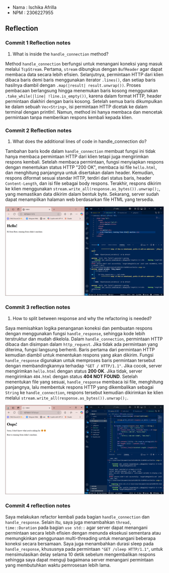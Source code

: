 - Nama : Ischika Afrilla
- NPM : 2306227955

## Reflection
### Commit 1 Reflection notes
1. What is inside the `handle_connection` method?

Method `handle_connection` berfungsi untuk menangani koneksi yang masuk melalui `TcpStream`. Pertama, `stream` dibungkus dengan `BufReader` agar dapat membaca data secara lebih efisien. Selanjutnya, permintaan HTTP dari klien dibaca baris demi baris menggunakan iterator `.lines()`, dan setiap baris hasilnya diambil dengan `.map(|result| result.unwrap())`. Proses pembacaan berlangsung hingga menemukan baris kosong menggunakan `.take_while(|line| !line.is_empty())`, karena dalam format HTTP, header permintaan diakhiri dengan baris kosong. Setelah semua baris dikumpulkan ke dalam sebuah `Vec<String>`, isi permintaan HTTP dicetak ke dalam terminal dengan println!. Namun, method ini hanya membaca dan mencetak permintaan tanpa memberikan respons kembali kepada klien.

### Commit 2 Reflection notes
1. What does the additional lines of code in handle_connection do?

Tambahan baris kode dalam `handle_connection` membuat fungsi ini tidak hanya membaca permintaan HTTP dari klien tetapi juga mengirimkan respons kembali. Setelah membaca permintaan, fungsi menyiapkan respons dengan menentukan status HTTP "200 OK", membaca isi file `hello.html`, dan menghitung panjangnya untuk disertakan dalam header. Kemudian, respons diformat sesuai standar HTTP, terdiri dari status baris, header `Content-Length`, dan isi file sebagai body respons. Terakhir, respons dikirim ke klien menggunakan `stream.write_all(response.as_bytes()).unwrap();`, yang memastikan data dikirim dalam bentuk byte. Sekarang, server sudah dapat menampilkan halaman web berdasarkan file HTML yang tersedia.

![Commit 2 screen capture](/assets/images/commit2.png)

### Commit 3 reflection notes
1.  How to split between response and why the refactoring is needed?

Saya memisahkan logika penanganan koneksi dan pembuatan respons dengan menggunakan fungsi `handle_response`, sehingga kode lebih terstruktur dan mudah dikelola. Dalam `handle_connection`, permintaan HTTP dibaca dan disimpan dalam `http_request`. Jika tidak ada permintaan yang diterima, fungsi langsung berhenti. Baris pertama dari permintaan HTTP kemudian diambil untuk menentukan respons yang akan dikirim. Fungsi `handle_response` digunakan untuk memproses baris permintaan tersebut dengan membandingkannya terhadap `"GET / HTTP/1.1"`. Jika cocok, server mengirimkan `hello.html` dengan status **200 OK**. Jika tidak, server mengirimkan `404.html` dengan status **404 NOT FOUND**. Setelah menentukan file yang sesuai, `handle_response` membaca isi file, menghitung panjangnya, lalu membentuk respons HTTP yang dikembalikan sebagai `String` ke `handle_connection`, respons tersebut kemudian dikirimkan ke klien melalui `stream.write_all(response.as_bytes()).unwrap();`.

![Commit 3 screen capture](/assets/images/commit3.png)

### Commit 4 reflection notes
Saya melakukan refactor kembali pada bagian `handle_connection` dan `handle_response`. Selain itu, saya juga menambahkan `thread, time::Duration` pada bagian `use std::` agar server dapat menangani permintaan secara lebih efisien dengan menunda eksekusi sementara atau memungkinkan penggunaan multi-threading untuk menangani beberapa koneksi secara bersamaan. Saya juga menambahkan durasi sleep pada `handle_response`, khususnya pada permintaan `"GET /sleep HTTP/1.1"`, untuk mensimulasikan delay selama 10 detik sebelum mengembalikan respons sehingga saya dapat menguji bagaimana server menangani permintaan yang membutuhkan waktu pemrosesan lebih lama.